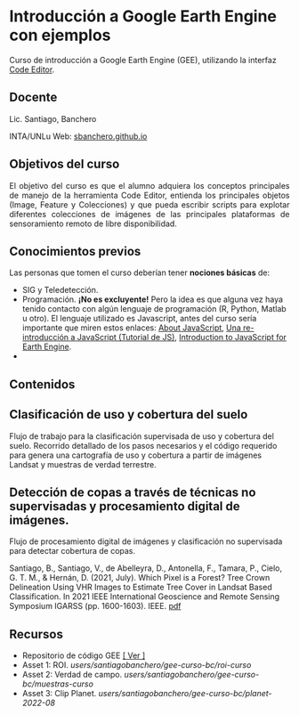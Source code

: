 # Introducción a Google Earth Engine con ejemplos

Curso de introducción a Google Earth Engine (GEE), utilizando la interfaz [Code Editor](https://code.earthengine.google.com/).

## Docente

Lic. Santiago, Banchero

INTA/UNLu
Web: [sbanchero.github.io](https://sbanchero.github.io)

## Objetivos del curso

<div style="text-align: justify">El objetivo del curso es que el alumno adquiera los conceptos principales de manejo de la herramienta Code Editor, entienda los principales objetos (Image, Feature y Colecciones) y que pueda escribir scripts para explotar diferentes colecciones de imágenes de las principales plataformas de sensoramiento remoto de libre disponibilidad.</div>

## Conocimientos previos

Las personas que tomen el curso deberían tener __nociones básicas__ de:

 * SIG y Teledetección.
 * Programación. **¡No es excluyente!** Pero la idea es que alguna vez haya tenido contacto con algún lenguaje de programación (R, Python, Matlab u otro). El lenguaje utilizado es Javascript, antes del curso sería importante que miren estos enlaces: [About JavaScript](https://developer.mozilla.org/en-US/docs/Web/JavaScript/About_JavaScript), [Una re-introducción a JavaScript (Tutorial de JS)](https://developer.mozilla.org/es/docs/Web/JavaScript/Una_re-introducci%C3%B3n_a_JavaScript), [Introduction to JavaScript for Earth Engine](https://developers.google.com/earth-engine/tutorial_js_01).
 * 

## Contenidos

## Clasificación de uso y cobertura del suelo

Flujo de trabajo para la clasificación supervisada de uso y cobertura del suelo. Recorrido detallado de los pasos necesarios y el código requerido para genera una cartografía de uso y cobertura a partir de imágenes Landsat y muestras de verdad terrestre.

## Detección de copas a través de técnicas no supervisadas y procesamiento digital de imágenes.

Flujo de procesamiento digital de imágenes y clasificación no supervisada para detectar cobertura de copas.


Santiago, B., Santiago, V., de Abelleyra, D., Antonella, F., Tamara, P., Cielo, G. T. M., & Hernán, D. (2021, July). Which Pixel is a Forest? Tree Crown Delineation Using VHR Images to Estimate Tree Cover in Landsat Based Classification. In 2021 IEEE International Geoscience and Remote Sensing Symposium IGARSS (pp. 1600-1603). IEEE. [ pdf  ](https://repositorio.inta.gob.ar/xmlui/bitstream/handle/20.500.12123/10496/INTA_CIRN_InstitutodeClimayAgua_Banchero_Which_pixel_is_a_forest.pdf?sequence=2&isAllowed=y)



## Recursos

 - Repositorio de código GEE [[ Ver ]](https://code.earthengine.google.com/?accept_repo=users/santiagobanchero/gee-curso-bc)
 - Asset 1: ROI. _users/santiagobanchero/gee-curso-bc/roi-curso_ 
 - Asset 2: Verdad de campo. _users/santiagobanchero/gee-curso-bc/muestras-curso_
 - Asset 3: Clip Planet. _users/santiagobanchero/gee-curso-bc/planet-2022-08_


